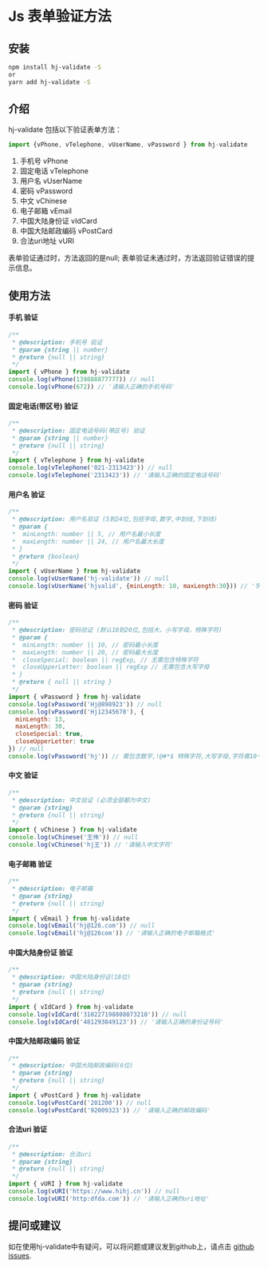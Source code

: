 # Js 表单验证方法

## 安装

```bash
npm install hj-validate -S
or
yarn add hj-validate -S
```

## 介绍
hj-validate 包括以下验证表单方法：
```javascript
import {vPhone, vTelephone, vUserName, vPassword } from hj-validate
```
1. 手机号 vPhone
2. 固定电话 vTelephone
3. 用户名 vUserName
4. 密码 vPassword
5. 中文 vChinese
6. 电子邮箱 vEmail
7. 中国大陆身份证 vIdCard
8. 中国大陆邮政编码 vPostCard
9. 合法uri地址 vURI

表单验证通过时，方法返回的是null; 表单验证未通过时，方法返回验证错误的提示信息。

## 使用方法
#### 手机 验证
```javascript
/**
 * @description: 手机号 验证
 * @param {string || number}
 * @return {null || string}
 */
import { vPhone } from hj-validate
console.log(vPhone(139888877777)) // null
console.log(vPhone(672)) // '请输入正确的手机号码'
```

#### 固定电话(带区号) 验证
```javascript
/**
 * @description: 固定电话号码(带区号) 验证
 * @param {string || number}
 * @return {null || string}
 */
import { vTelephone } from hj-validate
console.log(vTelephone('021-2313423')) // null
console.log(vTelephone('2313423')) // '请输入正确的固定电话号码'
```

#### 用户名 验证
```javascript
/**
 * @description: 用户名验证 (5到24位,包括字母,数字,中划线,下划线)
 * @param {
 *  minLength: number || 5, // 用户名最小长度
 *  maxLength: number || 24, // 用户名最大长度
 * }
 * @return {boolean}
 */
import { vUserName } from hj-validate
console.log(vUserName('hj-validate')) // null
console.log(vUserName('hjvalid', {minLength: 10, maxLength:30})) // '字符需10～30个' 
```

#### 密码 验证
```javascript
/**
 * @description: 密码验证 (默认10到20位,包括大、小写字母，特殊字符)
 * @param {
 *  minLength: number || 10, // 密码最小长度
 *  maxLength: number || 20, // 密码最大长度
 *  closeSpecial: boolean || regExp, // 无需包含特殊字符
 *  closeUpperLetter: boolean || regExp // 无需包含大写字母
 * }
 * @return { null || string }
 */
import { vPassword } from hj-validate
console.log(vPassword('Hj@898923')) // null
console.log(vPassword('Hj12345678'), {
  minLength: 13,
  maxLength: 30,
  closeSpecial: true,
  closeUpperLetter: true
}) // null
console.log(vPassword('hj')) // 需包含数字,!@#*$ 特殊字符,大写字母,字符需10～20个
```

#### 中文 验证
```javascript
/**
 * @description: 中文验证 (必须全部都为中文)
 * @param {string}
 * @return {null || string}
 */
import { vChinese } from hj-validate
console.log(vChinese('王伟')) // null
console.log(vChinese('hj王')) // '请输入中文字符'
```

#### 电子邮箱 验证
```javascript
/**
 * @description: 电子邮箱
 * @param {string}
 * @return {null || string}
 */
import { vEmail } from hj-validate
console.log(vEmail('hj@126.com')) // null
console.log(vEmail('hj@126com')) // '请输入正确的电子邮箱格式'
```

#### 中国大陆身份证 验证
```javascript
/**
 * @description: 中国大陆身份证(18位)
 * @param {string}
 * @return {null || string}
 */
import { vIdCard } from hj-validate
console.log(vIdCard('310227198808073210')) // null
console.log(vIdCard('481293849123')) // '请输入正确的身份证号码'
```

#### 中国大陆邮政编码 验证
```javascript
/**
 * @description: 中国大陆邮政编码(6位)
 * @param {string}
 * @return {null || string}
 */
import { vPostCard } from hj-validate
console.log(vPostCard('201200')) // null
console.log(vPostCard('92009323')) // '请输入正确的邮政编码'
```

#### 合法uri 验证
```javascript
/**
 * @description: 合法uri
 * @param {string}
 * @return {null || string}
 */
import { vURI } from hj-validate
console.log(vURI('https://www.hihj.cn')) // null
console.log(vURI('http:dfda.com')) // '请输入正确的uri地址'
```

## 提问或建议

如在使用hj-validate中有疑问，可以将问题或建议发到github上，请点击 [github issues](https://github.com/hihjdotcn/hj-validate/issues).



